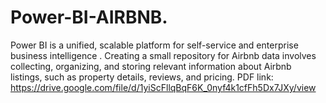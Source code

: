 # Power-BI-AIRBNB.
Power BI is a unified, scalable platform for self-service and enterprise business intelligence . Creating a small repository for Airbnb data involves collecting, organizing, and storing relevant information about Airbnb listings, such as property details, reviews, and pricing.
PDF link: https://drive.google.com/file/d/1yiScFllqBqF6K_0nyf4k1cfFh5Dx7JXy/view
